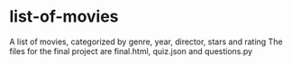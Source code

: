 # list-of-movies
A list of movies, categorized by genre, year, director, stars and rating
The files for the final project are final.html, quiz.json and questions.py
